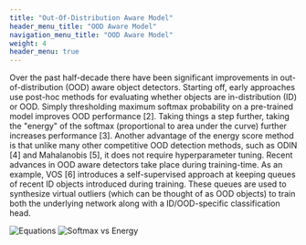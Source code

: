 ```yaml
---
title: "Out-Of-Distribution Aware Model"
header_menu_title: "OOD Aware Model"
navigation_menu_title: "OOD Aware Model"
weight: 4
header_menu: true
---
```


Over the past half-decade there have been significant improvements in out-of-distribution (OOD) aware object detectors. Starting off, early approaches use post-hoc methods for evaluating whether objects are in-distribution (ID) or OOD. Simply thresholding maximum softmax probability on a pre-trained model improves OOD performance [2]. Taking things a step further, taking the "energy" of the softmax (proportional to area under the curve) further increases performance [3]. Another advantage of the energy score method is that unlike many other competitive OOD detection methods, such as ODIN [4] and Mahalanobis [5], it does not require hyperparameter tuning. Recent advances in OOD aware detectors take place during training-time. As an example, VOS [6] introduces a self-supervised approach at keeping queues of recent ID objects introduced during training. These queues are used to synthesize virtual outliers (which can be thought of as OOD objects) to train both the underlying network along with a ID/OOD-specific classification head.

![Equations](images/equations.png)
![Softmax vs Energy](images/softmax_vs_energy.png)
